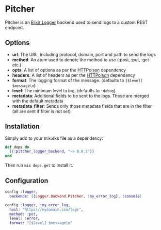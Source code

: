 # Pitcher

Pitcher is an [Elixir Logger](https://hexdocs.pm/logger/Logger.html) backend used to send logs to a custom REST endpoint.

## Options

* **url**: The URL, including protocol, domain, port and path to send the logs
* **method**: An atom used to denote the method to use (:post, :put, :get etc.)
* **opts**: A list of options as per the [HTTPoison](https://hexdocs.pm/httpoison/HTTPoison.html) dependency
* **headers**: A list of headers as per the [HTTPoison](https://hexdocs.pm/httpoison/HTTPoison.html) dependency
* **format**: The logging format of the message. (defaults to `[$level] $message\n`)
* **level**: The minimum level to log. (defaults to `:debug`)
* **metadata**: Additional fields to be sent to the logs. These are merged with the default metadata
* **metadata_filter**: Sends only those metadata fields that are in the filter (all are sent if filter is not set)

## Installation

Simply add to your mix.exs file as a dependency:

```elixir
def deps do
  [{:pitcher_logger_backend, "~> 0.0.1"}]
end
```
Then run `mix deps.get` to install it.

## Configuration

```elixir
config :logger,
  backends: [{Logger.Backend.Pitcher, :my_error_log}, :console]

config :logger, :my_error_log,
  host: "https://mydomain.com/logs",
  method: :put,
  level: :error,
  format: "[$level] $message\n"
```
